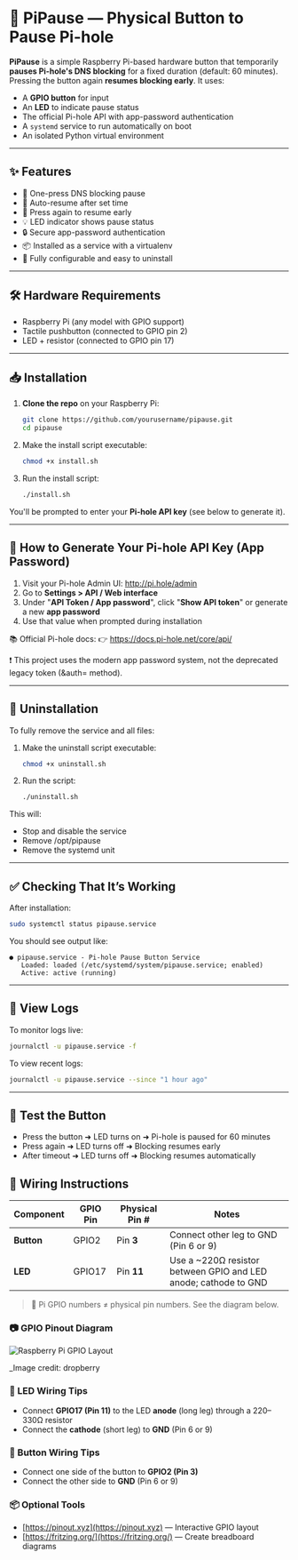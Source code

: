 # 📡 PiPause — Physical Button to Pause Pi-hole

**PiPause** is a simple Raspberry Pi-based hardware button that temporarily **pauses Pi-hole's DNS blocking** for a fixed duration (default: 60 minutes). Pressing the button again **resumes blocking early**. It uses:

- A **GPIO button** for input
- An **LED** to indicate pause status
- The official Pi-hole API with app-password authentication
- A `systemd` service to run automatically on boot
- An isolated Python virtual environment

---

## ✨ Features

- 🛑 One-press DNS blocking pause
- 🔄 Auto-resume after set time
- 🔘 Press again to resume early
- 💡 LED indicator shows pause status
- 🔒 Secure app-password authentication
- 📦 Installed as a service with a virtualenv
- 🔧 Fully configurable and easy to uninstall

---

## 🛠️ Hardware Requirements

- Raspberry Pi (any model with GPIO support)
- Tactile pushbutton (connected to GPIO pin 2)
- LED + resistor (connected to GPIO pin 17)

---

## 📥 Installation

1. **Clone the repo** on your Raspberry Pi:

   ```bash
   git clone https://github.com/yourusername/pipause.git
   cd pipause
   ```

2. Make the install script executable:

   ```bash
   chmod +x install.sh
   ```
   
3. Run the install script:

   ```bash
   ./install.sh
   ```
You'll be prompted to enter your **Pi-hole API key** (see below to generate it).

---

## 🔐 How to Generate Your Pi-hole API Key (App Password)
1. Visit your Pi-hole Admin UI: http://pi.hole/admin
2. Go to **Settings > API / Web interface**
3. Under "**API Token / App password**", click "**Show API token**" or generate a new **app password**
4. Use that value when prompted during installation

📚 Official Pi-hole docs:
👉 https://docs.pi-hole.net/core/api/

❗ This project uses the modern app password system, not the deprecated legacy token (&auth= method).

---

## 🚫 Uninstallation
To fully remove the service and all files:

1. Make the uninstall script executable:
   ```bash
   chmod +x uninstall.sh
   ```

2. Run the script:
   ```bash
   ./uninstall.sh
   ```

This will:

* Stop and disable the service
* Remove /opt/pipause
* Remove the systemd unit

--- 

## ✅ Checking That It’s Working

After installation:
   ```bash
   sudo systemctl status pipause.service
   ```
You should see output like:
```
● pipause.service - Pi-hole Pause Button Service
   Loaded: loaded (/etc/systemd/system/pipause.service; enabled)
   Active: active (running)
```

---
## 📄 View Logs

To monitor logs live:
   ```bash
   journalctl -u pipause.service -f
   ```
To view recent logs:
   ```bash
   journalctl -u pipause.service --since "1 hour ago"
   ```
---

## 🧪 Test the Button

* Press the button ➜ LED turns on ➜ Pi-hole is paused for 60 minutes
* Press again ➜ LED turns off ➜ Blocking resumes early
* After timeout ➜ LED turns off ➜ Blocking resumes automatically

## 🔌 Wiring Instructions

| Component | GPIO Pin | Physical Pin # | Notes |
|----------|----------|----------------|-------|
| **Button** | GPIO2 | Pin **3** | Connect other leg to GND (Pin 6 or 9) |
| **LED** | GPIO17 | Pin **11** | Use a ~220Ω resistor between GPIO and LED anode; cathode to GND |

> 🧠 Pi GPIO numbers ≠ physical pin numbers. See the diagram below.

### 📷 GPIO Pinout Diagram

![Raspberry Pi GPIO Layout](https://miro.medium.com/v2/resize:fit:1400/1*A98FLuYKHzZIFBKPTy6URQ.png)

_Image credit: dropberry

### 🧪 LED Wiring Tips

- Connect **GPIO17 (Pin 11)** to the LED **anode** (long leg) through a 220–330Ω resistor
- Connect the **cathode** (short leg) to **GND** (Pin 6 or 9)

### 🧰 Button Wiring Tips

- Connect one side of the button to **GPIO2 (Pin 3)**
- Connect the other side to **GND** (Pin 6 or 9)

### 📦 Optional Tools

- [https://pinout.xyz](https://pinout.xyz) — Interactive GPIO layout
- [https://fritzing.org/](https://fritzing.org/) — Create breadboard diagrams
